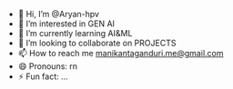 - 👋 Hi, I’m @Aryan-hpv
- 👀 I’m interested in GEN AI 
- 🌱 I’m currently learning AI&ML
- 💞️ I’m looking to collaborate on PROJECTS
- 📫 How to reach me manikantaganduri.me@gmail.com
- 😄 Pronouns: rn
- ⚡ Fun fact: ...

<!---
Aryan-hpv/Aryan-hpv is a ✨ special ✨ repository because its `README.md` (this file) appears on your GitHub profile.
You can click the Preview link to take a look at your changes.
--->
